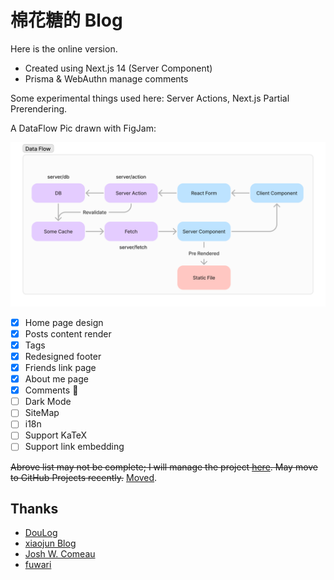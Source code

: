 # 棉花糖的 Blog

Here is the online version.

- Created using Next.js 14 (Server Component)
- Prisma & WebAuthn manage comments

Some experimental things used here: Server Actions, Next.js Partial Prerendering.

A DataFlow Pic drawn with FigJam:

![DataFlowPic](./doc/DataFlow.png)

- [x] Home page design
- [x] Posts content render
- [x] Tags
- [x] Redesigned footer
- [x] Friends link page
- [x] About me page
- [x] Comments 🎉
- [ ] Dark Mode
- [ ] SiteMap
- [ ] i18n
- [ ] Support KaTeX
- [ ] Support link embedding

~~Abrove list may not be complete; I will manage the project [here](https://cottoncandyz.notion.site/Blog-Project-1c0160f383824ff9bd9315c470ecc309). May move to GitHub Projects recently.~~ [Moved](https://github.com/users/CottonCandyZ/projects/3).

## Thanks

- [DouLog](https://im.daidr.me/)
- [xiaojun Blog](https://github.com/xiaojundebug/xiaojun.im)
- [Josh W. Comeau](https://www.joshwcomeau.com/)
- [fuwari](https://github.com/saicaca/fuwari)
